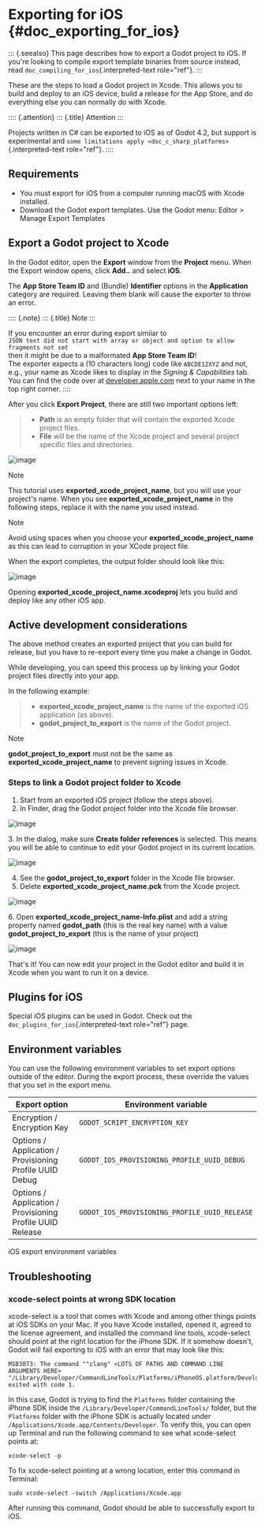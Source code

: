 # Exporting for iOS {#doc_exporting_for_ios}

::: {.seealso}
This page describes how to export a Godot project to iOS. If you\'re
looking to compile export template binaries from source instead, read
`doc_compiling_for_ios`{.interpreted-text role="ref"}.
:::

These are the steps to load a Godot project in Xcode. This allows you to
build and deploy to an iOS device, build a release for the App Store,
and do everything else you can normally do with Xcode.

:::: {.attention}
::: {.title}
Attention
:::

Projects written in C# can be exported to iOS as of Godot 4.2, but
support is experimental and
`some limitations apply <doc_c_sharp_platforms>`{.interpreted-text
role="ref"}.
::::

## Requirements

- You must export for iOS from a computer running macOS with Xcode
  installed.
- Download the Godot export templates. Use the Godot menu: Editor \>
  Manage Export Templates

## Export a Godot project to Xcode

In the Godot editor, open the **Export** window from the **Project**
menu. When the Export window opens, click **Add..** and select **iOS**.

The **App Store Team ID** and (Bundle) **Identifier** options in the
**Application** category are required. Leaving them blank will cause the
exporter to throw an error.

:::: {.note}
::: {.title}
Note
:::

If you encounter an error during export similar to  
`JSON text did not start with array or object and option to allow fragments not set`  
then it might be due to a malformated **App Store Team ID**!  
The exporter expects a (10 characters long) code like `ABCDE12XYZ` and
not, e.g., your name as Xcode likes to display in the *Signing &
Capabilities* tab.  
You can find the code over at
[developer.apple.com](https://developer.apple.com/account/resources/certificates/list)
next to your name in the top right corner.
::::

After you click **Export Project**, there are still two important
options left:

> - **Path** is an empty folder that will contain the exported Xcode
>   project files.
> - **File** will be the name of the Xcode project and several project
>   specific files and directories.

![image](img/ios_export_file.png)

> [!NOTE]
> This tutorial uses **exported_xcode_project_name**, but you will use
> your project\'s name. When you see **exported_xcode_project_name** in
> the following steps, replace it with the name you used instead.

> [!NOTE]
> Avoid using spaces when you choose your
> **exported_xcode_project_name** as this can lead to corruption in your
> XCode project file.

When the export completes, the output folder should look like this:

![image](img/ios_export_output.png)

Opening **exported_xcode_project_name.xcodeproj** lets you build and
deploy like any other iOS app.

## Active development considerations

The above method creates an exported project that you can build for
release, but you have to re-export every time you make a change in
Godot.

While developing, you can speed this process up by linking your Godot
project files directly into your app.

In the following example:

> - **exported_xcode_project_name** is the name of the exported iOS
>   application (as above).
> - **godot_project_to_export** is the name of the Godot project.

> [!NOTE]
> **godot_project_to_export** must not be the same as
> **exported_xcode_project_name** to prevent signing issues in Xcode.

### Steps to link a Godot project folder to Xcode

1.  Start from an exported iOS project (follow the steps above).
2.  In Finder, drag the Godot project folder into the Xcode file
    browser.

![image](img/ios_export_add_dir.png)

3\. In the dialog, make sure **Create folder references** is selected.
This means you will be able to continue to edit your Godot project in
its current location.

![image](img/ios_export_file_ref.png)

4.  See the **godot_project_to_export** folder in the Xcode file
    browser.
5.  Delete **exported_xcode_project_name.pck** from the Xcode project.

![image](img/ios_export_delete_pck.png)

6\. Open **exported_xcode_project_name-Info.plist** and add a string
property named **godot_path** (this is the real key name) with a value
**godot_project_to_export** (this is the name of your project)

![image](img/ios_export_set_path.png)

That\'s it! You can now edit your project in the Godot editor and build
it in Xcode when you want to run it on a device.

## Plugins for iOS

Special iOS plugins can be used in Godot. Check out the
`doc_plugins_for_ios`{.interpreted-text role="ref"} page.

## Environment variables

You can use the following environment variables to set export options
outside of the editor. During the export process, these override the
values that you set in the export menu.

| Export option | Environment variable |
|----|----|
| Encryption / Encryption Key | `GODOT_SCRIPT_ENCRYPTION_KEY` |
| Options / Application / Provisioning Profile UUID Debug | `GODOT_IOS_PROVISIONING_PROFILE_UUID_DEBUG` |
| Options / Application / Provisioning Profile UUID Release | `GODOT_IOS_PROVISIONING_PROFILE_UUID_RELEASE` |

iOS export environment variables

## Troubleshooting

### xcode-select points at wrong SDK location

xcode-select is a tool that comes with Xcode and among other things
points at iOS SDKs on your Mac. If you have Xcode installed, opened it,
agreed to the license agreement, and installed the command line tools,
xcode-select should point at the right location for the iPhone SDK. If
it somehow doesn\'t, Godot will fail exporting to iOS with an error that
may look like this:

    MSB3073: The command ""clang" <LOTS OF PATHS AND COMMAND LINE ARGUMENTS HERE>
    "/Library/Developer/CommandLineTools/Platforms/iPhoneOS.platform/Developer/SDKs/iPhoneOS.sdk"" exited with code 1.

In this case, Godot is trying to find the `Platforms` folder containing
the iPhone SDK inside the `/Library/Developer/CommandLineTools/` folder,
but the `Platforms` folder with the iPhone SDK is actually located under
`/Applications/Xcode.app/Contents/Developer`. To verify this, you can
open up Terminal and run the following command to see what xcode-select
points at:

    xcode-select -p

To fix xcode-select pointing at a wrong location, enter this command in
Terminal:

    sudo xcode-select -switch /Applications/Xcode.app

After running this command, Godot should be able to successfully export
to iOS.
